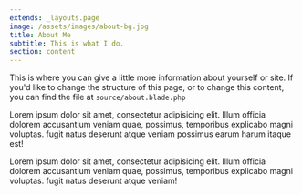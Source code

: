 ```yaml
---
extends: _layouts.page
image: /assets/images/about-bg.jpg
title: About Me
subtitle: This is what I do.
section: content
---
```



This is where you can give a little more information about yourself or site. If you'd like to change the structure of this page, or to change this content, you can find the file at `source/about.blade.php`

Lorem ipsum dolor sit amet, consectetur adipisicing elit. Illum officia dolorem accusantium veniam quae, possimus, temporibus explicabo magni voluptas. fugit natus deserunt atque veniam possimus earum harum itaque est!

Lorem ipsum dolor sit amet, consectetur adipisicing elit. Illum officia dolorem accusantium veniam quae, possimus, temporibus explicabo magni voluptas. fugit natus deserunt atque veniam!
